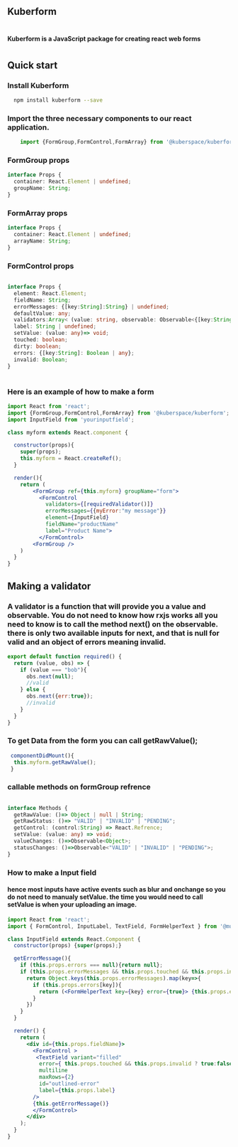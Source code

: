 ## Kuberform
#
#### Kuberform is a JavaScript package for creating react web forms
#


## Quick start

### Install Kuberform

```bash
  npm install kuberform --save
```

### Import the three necessary components to our react application.

```jsx
    import {FormGroup,FormControl,FormArray} from '@kuberspace/kuberform';
```

### FormGroup props

```ts
interface Props {
  container: React.Element | undefined;
  groupName: String;
}
```

### FormArray props

```ts
interface Props {
  container: React.Element | undefined;
  arrayName: String;
}
```


### FormControl props


```ts

interface Props {
  element: React.Element;
  fieldName: String;
  errorMessages: {[key:String]:String} | undefined;
  defaultValue: any;
  validators:Array< (value: string, observable: Observable<{[key:String]:String} | null>) => void > | undefined;
  label: String | undefined;
  setValue: (value: any)=> void;
  touched: boolean;
  dirty: boolean;
  errors: {[key:String]: Boolean | any};
  invalid: Boolean;
}
```
#

###  Here is an example of how to make a form

```jsx
import React from 'react';
import {FormGroup,FormControl,FormArray} from '@kuberspace/kuberform';
import InputField from 'yourinputfield';

class myform extends React.component {

  constructor(props){
    super(props);
    this.myform = React.createRef();
  }

  render(){
    return (
        <FormGroup ref={this.myform} groupName="form">
          <FormControl
            validators={[requiredValidator()]}
            errorMessages={{myError:"my message"}}
            element={InputField}
            fieldName="productName"
            label="Product Name">
          </FormControl>
        <FormGroup />
    )
  }
}
```


## Making a validator
### A validator is a function that will provide you a value and observable. You do not need to know how rxjs works all you need to know is to call the method next() on the observable. there is only two available inputs for next, and that is null for valid and an object of errors meaning invalid.

```jsx
export default function required() {
  return (value, obs) => {
    if (value === "bob"){
      obs.next(null);
      //valid
    } else {
      obs.next({err:true});
      //invalid
    }
  }
}

```

### To get Data from the form you can call getRawValue();
```jsx
 componentDidMount(){
  this.myform.getRawValue();
 }
```


### callable methods on formGroup refrence

```ts

interface Methods {
  getRawValue: ()=> Object | null | String;
  getRawStatus: ()=> "VALID" | "INVALID" | "PENDING";
  getControl: (control:String) => React.Refrence;
  setValue: (value: any) => void;
  valueChanges: ()=>Observable<Object>;
  statusChanges: ()=>Observable<"VALID" | "INVALID" | "PENDING">;
}
```

### How to make a Input field

#### hence most inputs have active events such as blur and onchange so you do not need to manualy setValue. the time you would need to call setValue is when your uploading an image.

```jsx
import React from 'react';
import { FormControl, InputLabel, TextField, FormHelperText } from '@mui/material'

class InputField extends React.Component {
  constructor(props) {super(props);}

  getErrorMessage(){
    if (this.props.errors === null){return null};
    if (this.props.errorMessages && this.props.touched && this.props.invalid){
      return Object.keys(this.props.errorMessages).map(key=>{
        if (this.props.errors[key]){
          return (<FormHelperText key={key} error={true}> {this.props.errorMessages[key]}</FormHelperText>)
        }
      })
    }
  }

  render() {
    return (
      <div id={this.props.fieldName}>
        <FormControl >
         <TextField variant="filled"
          error={ this.props.touched && this.props.invalid ? true:false}
          multiline
          maxRows={2}
          id="outlined-error"
          label={this.props.label}
        />
        {this.getErrorMessage()}
        </FormControl>
      </div>
    );
  }
}

```



